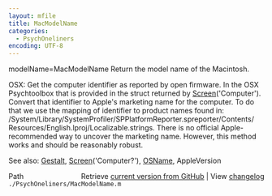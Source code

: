```yaml
---
layout: mfile
title: MacModelName
categories:
  - PsychOneliners
encoding: UTF-8
---
```


modelName=MacModelName
Return the model name of the Macintosh.

OSX: Get the computer identifier as reported by open firmware.  In the
OSX Psychtoolbox that is provided in the struct returned by
[Screen](/docs/Screen)('Computer'). Convert that identifier to Apple's marketing
name for the computer.  To do that we use the mapping of identifier to
product names found in:
/System/Library/SystemProfiler/SPPlatformReporter.spreporter/Contents/
 Resources/English.lproj/Localizable.strings.
There is no official Apple-recommended way to uncover the marketing
name. However, this method works and should be reasonably robust.

See also: [Gestalt](/docs/Gestalt), [Screen](/docs/Screen)('Computer?'), [OSName](/docs/OSName), AppleVersion


<div class="code_header" style="text-align:right;">
  <span style="float:left;">Path&nbsp;&nbsp;</span> <span class="counter">Retrieve <a href=
  "https://raw.github.com/Psychtoolbox-3/Psychtoolbox-3/beta/./PsychOneliners/MacModelName.m">current version from GitHub</a> | View <a href=
  "https://github.com/Psychtoolbox-3/Psychtoolbox-3/commits/beta/./PsychOneliners/MacModelName.m">changelog</a></span>
</div>
<div class="code">
  <code>./PsychOneliners/MacModelName.m</code>
</div>
